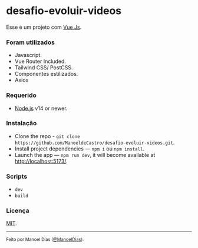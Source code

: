 # desafio-evoluir-videos

Esse é um projeto com [Vue Js](https://vuejs.org/).

### Foram utilizados

- Javascript.
- Vue Router Included.
- Tailwind CSS/ PostCSS.
- Componentes estilizados.
- Axios

### Requerido

- [Node.js](https://nodejs.org/) v14 or newer.

### Instalação

- Clone the repo - `git clone https://github.com/ManoeldeCastro/desafio-evoluir-videos.git`.
- Install project dependencies — `npm i` ou `npm install`.
- Launch the app — `npm run dev`, it will become available at [http://localhost:5173/](http://localhost:5173/).

### Scripts

- `dev`
- `build`
### Licença

[MIT](LICENSE).

---

<sup>Feito por Manoel Dias ([@ManoelDias](https://github.com/ManoeldeCastro)).</sup>
